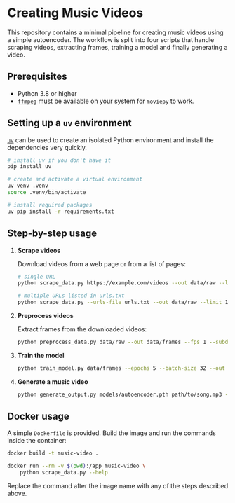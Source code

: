 # Creating Music Videos

This repository contains a minimal pipeline for creating music videos using a simple autoencoder. The workflow is split into four scripts that handle scraping videos, extracting frames, training a model and finally generating a video.

## Prerequisites

* Python 3.8 or higher
* [`ffmpeg`](https://ffmpeg.org) must be available on your system for `moviepy` to work.

## Setting up a `uv` environment

[`uv`](https://github.com/astral-sh/uv) can be used to create an isolated Python environment and install the dependencies very quickly.

```bash
# install uv if you don't have it
pip install uv

# create and activate a virtual environment
uv venv .venv
source .venv/bin/activate

# install required packages
uv pip install -r requirements.txt
```

## Step-by-step usage

1. **Scrape videos**

   Download videos from a web page or from a list of pages:

   ```bash
   # single URL
   python scrape_data.py https://example.com/videos --out data/raw --limit 10

   # multiple URLs listed in urls.txt
   python scrape_data.py --urls-file urls.txt --out data/raw --limit 10
   ```

2. **Preprocess videos**

   Extract frames from the downloaded videos:

   ```bash
   python preprocess_data.py data/raw --out data/frames --fps 1 --subdir training
   ```

3. **Train the model**

   ```bash
   python train_model.py data/frames --epochs 5 --batch-size 32 --out models/autoencoder.pth
   ```

4. **Generate a music video**

   ```bash
   python generate_output.py models/autoencoder.pth path/to/song.mp3 --frames 120 --fps 24 --out output.mp4
   ```

## Docker usage

A simple `Dockerfile` is provided. Build the image and run the commands inside the container:

```bash
docker build -t music-video .

docker run --rm -v $(pwd):/app music-video \
    python scrape_data.py --help
```

Replace the command after the image name with any of the steps described above.

